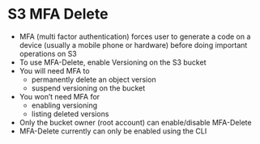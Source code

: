 # S3 MFA Delete

* MFA (multi factor authentication) forces user to generate a code on a device (usually a mobile phone or hardware) before doing important operations on S3
* To use MFA-Delete, enable Versioning on the S3 bucket
* You will need MFA to
  * permanently delete an object version
  * suspend versioning on the bucket
* You won’t need MFA for
  * enabling versioning
  * listing deleted versions
* Only the bucket owner (root account) can enable/disable MFA-Delete
* MFA-Delete currently can only be enabled using the CLI
